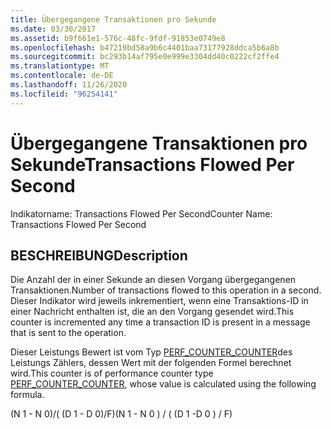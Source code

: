 ```yaml
---
title: Übergegangene Transaktionen pro Sekunde
ms.date: 03/30/2017
ms.assetid: b9f661e1-576c-48fc-9fdf-91853e0749e8
ms.openlocfilehash: b47219bd58a9b6c4401baa73177928ddca5b6a8b
ms.sourcegitcommit: bc293b14af795e0e999e3304dd40c0222cf2ffe4
ms.translationtype: MT
ms.contentlocale: de-DE
ms.lasthandoff: 11/26/2020
ms.locfileid: "96254141"
---
```

# <a name="transactions-flowed-per-second"></a><span data-ttu-id="b49b7-102">Übergegangene Transaktionen pro Sekunde</span><span class="sxs-lookup"><span data-stu-id="b49b7-102">Transactions Flowed Per Second</span></span>

<span data-ttu-id="b49b7-103">Indikatorname: Transactions Flowed Per Second</span><span class="sxs-lookup"><span data-stu-id="b49b7-103">Counter Name:  Transactions Flowed Per Second</span></span>  
  
## <a name="description"></a><span data-ttu-id="b49b7-104">BESCHREIBUNG</span><span class="sxs-lookup"><span data-stu-id="b49b7-104">Description</span></span>  

 <span data-ttu-id="b49b7-105">Die Anzahl der in einer Sekunde an diesen Vorgang übergegangenen Transaktionen.</span><span class="sxs-lookup"><span data-stu-id="b49b7-105">Number of transactions flowed to this operation in a second.</span></span> <span data-ttu-id="b49b7-106">Dieser Indikator wird jeweils inkrementiert, wenn eine Transaktions-ID in einer Nachricht enthalten ist, die an den Vorgang gesendet wird.</span><span class="sxs-lookup"><span data-stu-id="b49b7-106">This counter is incremented any time a transaction ID is present in a message that is sent to the operation.</span></span>  
  
 <span data-ttu-id="b49b7-107">Dieser Leistungs Bewert ist vom Typ [PERF_COUNTER_COUNTER](/previous-versions/windows/it-pro/windows-server-2003/cc740048(v=ws.10))des Leistungs Zählers, dessen Wert mit der folgenden Formel berechnet wird.</span><span class="sxs-lookup"><span data-stu-id="b49b7-107">This counter is of performance counter type [PERF_COUNTER_COUNTER](/previous-versions/windows/it-pro/windows-server-2003/cc740048(v=ws.10)), whose value is calculated using the following formula.</span></span>  
  
 <span data-ttu-id="b49b7-108">(N 1 - N 0)/( (D 1 - D 0)/F)</span><span class="sxs-lookup"><span data-stu-id="b49b7-108">(N 1 - N 0 ) / ( (D 1 -D 0 ) / F)</span></span>
